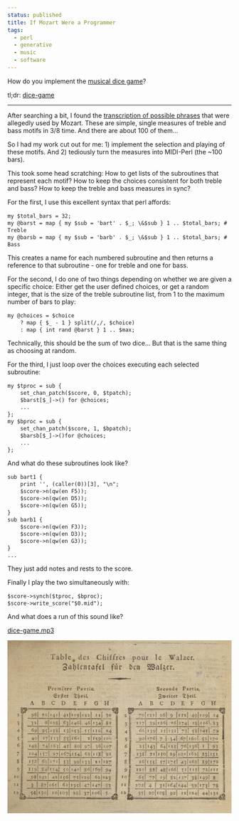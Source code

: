 ```yaml
---                                                                                                                                                                          
status: published
title: If Mozart Were a Programmer
tags:
  - perl
  - generative
  - music
  - software
---
```


How do you implement the [musical dice game](https://en.wikipedia.org/wiki/Musikalisches_W%C3%BCrfelspiel)?

tl;dr: [dice-game](https://github.com/ology/Music/blob/master/dice-game)

---

After searching a bit, I found the [transcription of possible phrases](https://musescore.com/user/30029219/scores/5943501) that were allegedly used by Mozart.  These are simple, single measures of treble and bass motifs in 3/8 time.  And there are about 100 of them...

So I had my work cut out for me: 1) implement the selection and playing of these motifs.  And 2) tediously turn the measures into MIDI-Perl (the ~100 bars).

This took some head scratching:  How to get lists of the subroutines that represent each motif? How to keep the choices consistent for both treble and bass?  How to keep the treble and bass measures in sync?

For the first, I use this excellent syntax that perl affords:

    my $total_bars = 32;
    my @barst = map { my $sub = 'bart' . $_; \&$sub } 1 .. $total_bars; # Treble
    my @barsb = map { my $sub = 'barb' . $_; \&$sub } 1 .. $total_bars; # Bass

This creates a name for each numbered subroutine and then returns a reference to that subroutine - one for treble and one for bass.

For the second, I do one of two things depending on whether we are given a specific choice: Either get the user defined choices, or get a random integer, that is the size of the treble subroutine list, from 1 to the maximum number of bars to play:

    my @choices = $choice
        ? map { $_ - 1 } split(/,/, $choice)
        : map { int rand @barst } 1 .. $max;

Technically, this should be the sum of two dice...  But that is the same thing as choosing at random.

For the third, I just loop over the choices executing each selected subroutine:

    my $tproc = sub {
        set_chan_patch($score, 0, $tpatch);
        $barst[$_]->() for @choices;
        ...
    };
    my $bproc = sub {
        set_chan_patch($score, 1, $bpatch);
        $barsb[$_]->()for @choices;
        ...
    };

And what do these subroutines look like?

    sub bart1 { 
        print '', (caller(0))[3], "\n";
        $score->n(qw(en F5));
        $score->n(qw(en D5));
        $score->n(qw(en G5));
    }
    sub barb1 { 
        $score->n(qw(en F3));
        $score->n(qw(en D3));
        $score->n(qw(en G3));
    }
    ...

They just add notes and rests to the score.

Finally I play the two simultaneously with:

    $score->synch($tproc, $bproc);
    $score->write_score("$0.mid");

And what does a run of this sound like?

[dice-game.mp3](dice-game.mp3)

![mozart-game.jpg](mozart-game.jpg)
